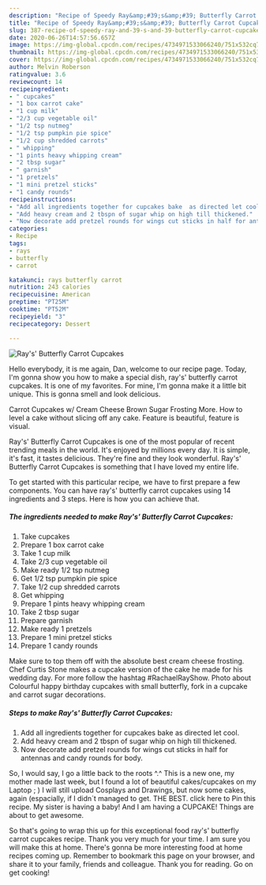 ```yaml
---
description: "Recipe of Speedy Ray&amp;#39;s&amp;#39; Butterfly Carrot Cupcakes"
title: "Recipe of Speedy Ray&amp;#39;s&amp;#39; Butterfly Carrot Cupcakes"
slug: 387-recipe-of-speedy-ray-and-39-s-and-39-butterfly-carrot-cupcakes
date: 2020-06-26T14:57:56.657Z
image: https://img-global.cpcdn.com/recipes/4734971533066240/751x532cq70/rays-butterfly-carrot-cupcakes-recipe-main-photo.jpg
thumbnail: https://img-global.cpcdn.com/recipes/4734971533066240/751x532cq70/rays-butterfly-carrot-cupcakes-recipe-main-photo.jpg
cover: https://img-global.cpcdn.com/recipes/4734971533066240/751x532cq70/rays-butterfly-carrot-cupcakes-recipe-main-photo.jpg
author: Melvin Roberson
ratingvalue: 3.6
reviewcount: 14
recipeingredient:
- " cupcakes"
- "1 box carrot cake"
- "1 cup milk"
- "2/3 cup vegetable oil"
- "1/2 tsp nutmeg"
- "1/2 tsp pumpkin pie spice"
- "1/2 cup shredded carrots"
- " whipping"
- "1 pints heavy whipping cream"
- "2 tbsp sugar"
- " garnish"
- "1 pretzels"
- "1 mini pretzel sticks"
- "1 candy rounds"
recipeinstructions:
- "Add all ingredients together for cupcakes bake  as directed let cool."
- "Add heavy cream and 2 tbspn of sugar whip on high till thickened."
- "Now decorate add pretzel rounds for wings cut sticks in half for antennas and candy rounds for body."
categories:
- Recipe
tags:
- rays
- butterfly
- carrot

katakunci: rays butterfly carrot 
nutrition: 243 calories
recipecuisine: American
preptime: "PT25M"
cooktime: "PT52M"
recipeyield: "3"
recipecategory: Dessert

---
```



![Ray&#39;s&#39; Butterfly Carrot Cupcakes](https://img-global.cpcdn.com/recipes/4734971533066240/751x532cq70/rays-butterfly-carrot-cupcakes-recipe-main-photo.jpg)

Hello everybody, it is me again, Dan, welcome to our recipe page. Today, I'm gonna show you how to make a special dish, ray&#39;s&#39; butterfly carrot cupcakes. It is one of my favorites. For mine, I'm gonna make it a little bit unique. This is gonna smell and look delicious.

Carrot Cupcakes w/ Cream Cheese Brown Sugar Frosting More. How to level a cake without slicing off any cake. Feature is beautiful, feature is visual.

Ray&#39;s&#39; Butterfly Carrot Cupcakes is one of the most popular of recent trending meals in the world. It's enjoyed by millions every day. It is simple, it's fast, it tastes delicious. They're fine and they look wonderful. Ray&#39;s&#39; Butterfly Carrot Cupcakes is something that I have loved my entire life.


To get started with this particular recipe, we have to first prepare a few components. You can have ray&#39;s&#39; butterfly carrot cupcakes using 14 ingredients and 3 steps. Here is how you can achieve that.

<!--inarticleads1-->

##### The ingredients needed to make Ray&#39;s&#39; Butterfly Carrot Cupcakes:

1. Take  cupcakes
1. Prepare 1 box carrot cake
1. Take 1 cup milk
1. Take 2/3 cup vegetable oil
1. Make ready 1/2 tsp nutmeg
1. Get 1/2 tsp pumpkin pie spice
1. Take 1/2 cup shredded carrots
1. Get  whipping
1. Prepare 1 pints heavy whipping cream
1. Take 2 tbsp sugar
1. Prepare  garnish
1. Make ready 1 pretzels
1. Prepare 1 mini pretzel sticks
1. Prepare 1 candy rounds


Make sure to top them off with the absolute best cream cheese frosting. Chef Curtis Stone makes a cupcake version of the cake he made for his wedding day. For more follow the hashtag #RachaelRayShow. Photo about Colourful happy birthday cupcakes with small butterfly, fork in a cupcake and carrot sugar decorations. 

<!--inarticleads2-->

##### Steps to make Ray&#39;s&#39; Butterfly Carrot Cupcakes:

1. Add all ingredients together for cupcakes bake  as directed let cool.
1. Add heavy cream and 2 tbspn of sugar whip on high till thickened.
1. Now decorate add pretzel rounds for wings cut sticks in half for antennas and candy rounds for body.


So, I would say, I go a little back to the roots ^.^ This is a new one, my mother made last week, but I found a lot of beautiful cakes/cupcakes on my Laptop ; ) I will still upload Cosplays and Drawings, but now some cakes, again (espacially, if I didn´t managed to get. THE BEST. click here to Pin this recipe. My sister is having a baby! And I am having a CUPCAKE! Things are about to get awesome. 

So that's going to wrap this up for this exceptional food ray&#39;s&#39; butterfly carrot cupcakes recipe. Thank you very much for your time. I am sure you will make this at home. There's gonna be more interesting food at home recipes coming up. Remember to bookmark this page on your browser, and share it to your family, friends and colleague. Thank you for reading. Go on get cooking!
